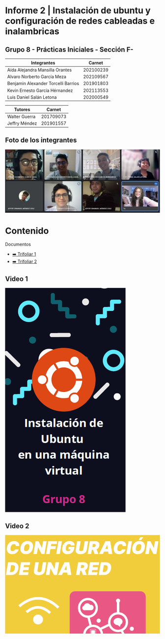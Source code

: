 # Informe 2 | Instalación de ubuntu y configuración de redes cableadas e inalambricas
## Grupo 8 - Prácticas Iniciales - Sección F-


Integrantes                     | Carnet
--------------------------------|------------
Aída Alejandra Mansilla Orantes | 202100239 
Alvaro Norberto García Meza     | 202109567
Benjamin Alexander Torcelli Barrios| 201901803
Kevin Ernesto García Hérnandez| 202113553
Luis Daniel Salán Letona | 202000549
                                                      
                    
Tutores | Carnet 
---------|--------------
Walter Guerra | 201709073
Jeffry Méndez | 201901557

## Foto de los integrantes 
![](IMAGEN_GRUPO.jpeg)

# Contenido

Documentos
    <ul>
       <li><a href="https://github.com/AlvaroG13191704/P.I_Informe_2/blob/main/TRIFOLIAR%20VIDEO%201.pdf" target="_blank">:arrow_right: Trifoliar 1</a></li>
       <li><a href="https://github.com/AlvaroG13191704/P.I_Informe_2/blob/main/TRIFOLIAR%20VIDEO%202.pdf">:arrow_right: Trifoliar 2</a></li>
    </ul>
    
## Video 1
[![Watch the video](/imagenes/fondo1.PNG)](https://www.facebook.com/alvaronorberto.garcia/videos/616915849778642)

## Video 2
[![Watch the video](/imagenes/fondo2.PNG)](https://youtu.be/0kZpcPM-raQ)
